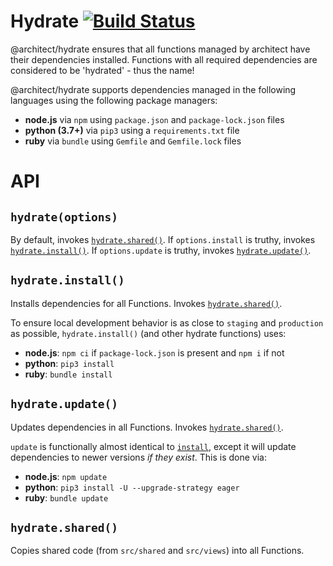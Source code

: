 # Hydrate [![Build Status](https://travis-ci.com/architect/hydrate.svg?branch=master)](https://travis-ci.com/architect/hydrate)

@architect/hydrate ensures that all functions managed by architect have their
dependencies installed. Functions with all required dependencies are considered
to be 'hydrated' - thus the name!

@architect/hydrate supports dependencies managed in the following languages
using the following package managers:

- **node.js** via `npm` using `package.json` and `package-lock.json` files
- **python (3.7+)** via `pip3` using a `requirements.txt` file
- **ruby** via `bundle` using `Gemfile` and `Gemfile.lock` files

# API

## `hydrate(options)`

By default, invokes [`hydrate.shared()`](#hydrate-shared). If `options.install`
is truthy, invokes [`hydrate.install()`](#hydrate-install). If `options.update`
is truthy, invokes [`hydrate.update()`](#hydrate-update).

## `hydrate.install()`

Installs dependencies for all Functions. Invokes
[`hydrate.shared()`](#hydrate-shared).

To ensure local development behavior is as close to `staging` and `production`
as possible, `hydrate.install()` (and other hydrate functions) uses:

- **node.js**: `npm ci` if `package-lock.json` is present and `npm i` if not
- **python**: `pip3 install`
- **ruby**: `bundle install`

## `hydrate.update()`

Updates dependencies in all Functions. Invokes
[`hydrate.shared()`](#hydrate-shared).

`update` is functionally almost identical to [`install`](#hydrate-install),
except it will update dependencies to newer versions _if they exist_. This is
done via:

- **node.js**: `npm update`
- **python**: `pip3 install -U --upgrade-strategy eager`
- **ruby**: `bundle update`

## `hydrate.shared()`

Copies shared code (from `src/shared` and `src/views`) into all Functions.
